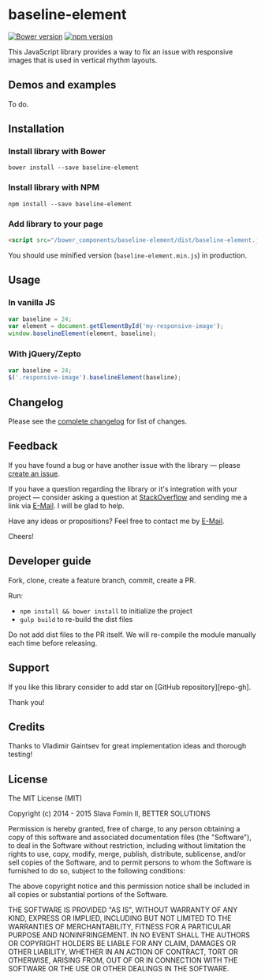 # baseline-element

[![Bower version](https://badge.fury.io/bo/baseline-element.svg)](http://badge.fury.io/bo/baseline-element)
[![npm version](https://badge.fury.io/js/baseline-element.svg)](http://badge.fury.io/js/baseline-element)


This JavaScript library provides a way to fix an issue with responsive images that is used in vertical rhythm layouts.


## Demos and examples

To do.


## Installation

### Install library with Bower

`bower install --save baseline-element`


### Install library with NPM

`npm install --save baseline-element`


### Add library to your page

``` html
<script src="/bower_components/baseline-element/dist/baseline-element.js"></script>
```

You should use minified version (`baseline-element.min.js`) in production.


## Usage

### In vanilla JS

``` javascript
var baseline = 24;
var element = document.getElementById('my-responsive-image');
window.baselineElement(element, baseline);
```


### With jQuery/Zepto

``` javascript
var baseline = 24;
$('.responsive-image').baselineElement(baseline);
```


## Changelog

Please see the [complete changelog][changelog] for list of changes.


## Feedback

If you have found a bug or have another issue with the library —
please [create an issue][new-issue].

If you have a question regarding the library or it's integration with your project —
consider asking a question at [StackOverflow][so-ask] and sending me a
link via [E-Mail][email]. I will be glad to help.

Have any ideas or propositions? Feel free to contact me by [E-Mail][email].

Cheers!


## Developer guide

Fork, clone, create a feature branch, commit, create a PR.

Run:

- `npm install && bower install` to initialize the project
- `gulp build` to re-build the dist files

Do not add dist files to the PR itself.
We will re-compile the module manually each time before releasing.


## Support

If you like this library consider to add star on [GitHub repository][repo-gh].

Thank you!


## Credits

Thanks to Vladimir Gaintsev for great implementation ideas and thorough testing!


## License

The MIT License (MIT)

Copyright (c) 2014 - 2015 Slava Fomin II, BETTER SOLUTIONS

Permission is hereby granted, free of charge, to any person obtaining a copy
of this software and associated documentation files (the "Software"), to deal
in the Software without restriction, including without limitation the rights
to use, copy, modify, merge, publish, distribute, sublicense, and/or sell
copies of the Software, and to permit persons to whom the Software is
furnished to do so, subject to the following conditions:

The above copyright notice and this permission notice shall be included in
all copies or substantial portions of the Software.

THE SOFTWARE IS PROVIDED "AS IS", WITHOUT WARRANTY OF ANY KIND, EXPRESS OR
IMPLIED, INCLUDING BUT NOT LIMITED TO THE WARRANTIES OF MERCHANTABILITY,
FITNESS FOR A PARTICULAR PURPOSE AND NONINFRINGEMENT. IN NO EVENT SHALL THE
AUTHORS OR COPYRIGHT HOLDERS BE LIABLE FOR ANY CLAIM, DAMAGES OR OTHER
LIABILITY, WHETHER IN AN ACTION OF CONTRACT, TORT OR OTHERWISE, ARISING FROM,
OUT OF OR IN CONNECTION WITH THE SOFTWARE OR THE USE OR OTHER DEALINGS IN
THE SOFTWARE.

  [changelog]: changelog.md
  [so-ask]:    http://stackoverflow.com/questions/ask?tags=javascript
  [email]:     mailto:s.fomin@betsol.ru
  [new-issue]: https://github.com/betsol/baseline-element/issues/new
  [gh-pages]:  http://betsol.github.io/baseline-element/
  [gulp]:      http://gulpjs.com/
